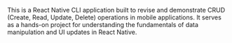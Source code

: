 This is a React Native CLI application built to revise and demonstrate CRUD (Create, Read, Update, Delete) operations in mobile applications. It serves as a hands-on project for understanding the fundamentals of data manipulation and UI updates in React Native.
